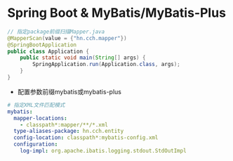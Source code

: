 # Spring Boot & MyBatis/MyBatis-Plus


```java
// 指定package前缀扫描Mapper.java
@MapperScan(value = {"hn.cch.mapper"})
@SpringBootApplication
public class Application {
    public static void main(String[] args) {
        SpringApplication.run(Application.class, args);
    }
}
```

- 配置参数前缀mybatis或mybatis-plus
```yml
# 指定XML文件匹配模式
mybatis:
  mapper-locations:
    - classpath*:mapper/**/*.xml
  type-aliases-package: hn.cch.entity
  config-location: classpath*:mybatis-config.xml
  configuration:
    log-impl: org.apache.ibatis.logging.stdout.StdOutImpl

```

